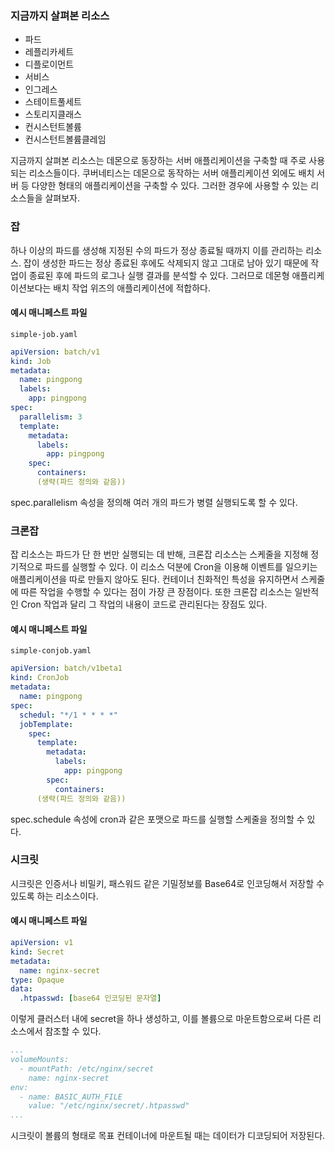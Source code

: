 ### 지금까지 살펴본 리소스
- 파드
- 레플리카세트
- 디플로이먼트
- 서비스
- 인그레스
- 스테이트풀세트
- 스토리지클래스
- 컨시스턴트볼륨
- 컨시스턴트볼륨클레임

지금까지 살펴본 리소스는 데몬으로 동장하는 서버 애플리케이션을 구축할 때 주로 사용되는 리소스들이다. 쿠버네티스는 데몬으로 동작하는 서버 애플리케이션 외에도
배치 서버 등 다양한 형태의 애플리케이션을 구축할 수 있다. 그러한 경우에 사용할 수 있는 리소스들을 살펴보자.

### 잡
하나 이상의 파드를 생성해 지정된 수의 파드가 정상 종료될 때까지 이를 관리하는 리소스. 잡이 생성한 파드는 정상 종료된 후에도 삭제되지 않고 그대로 남아 있기 때문에
작업이 종료된 후에 파드의 로그나 실행 결과를 분석할 수 있다. 그러므로 데몬형 애플리케이션보다는 배치 작업 위즈의 애플리케이션에 적합하다.

#### 예시 매니페스트 파일
`simple-job.yaml`
```yaml
apiVersion: batch/v1
kind: Job
metadata:
  name: pingpong
  labels:
    app: pingpong
spec:
  parallelism: 3
  template:
    metadata:
      labels:
        app: pingpong
    spec:
      containers:
      (생략(파드 정의와 같음))
```
spec.parallelism 속성을 정의해 여러 개의 파드가 병렬 실행되도록 할 수 있다.

### 크론잡
잡 리소스는 파드가 단 한 번만 실행되는 데 반해, 크론잡 리소스는 스케줄을 지정해 정기적으로 파드를 실행할 수 있다.
이 리소스 덕분에 Cron을 이용해 이벤트를 일으키는 애플리케이션을 따로 만들지 않아도 된다. 컨테이너 친화적인 특성을 유지하면서 스케줄에 따른 작업을
수행할 수 있다는 점이 가장 큰 장점이다. 또한 크론잡 리소스는 일반적인 Cron 작업과 달리 그 작업의 내용이 코드로 관리된다는 장점도 있다.

#### 예시 매니페스트 파일
`simple-conjob.yaml`
```yaml
apiVersion: batch/v1beta1
kind: CronJob
metadata:
  name: pingpong
spec:
  schedul: "*/1 * * * *"
  jobTemplate:
    spec:
      template:
        metadata:
          labels:
            app: pingpong
        spec:
          containers:
      (생략(파드 정의와 같음))
```
spec.schedule 속성에 cron과 같은 포맷으로 파드를 실행할 스케줄을 정의할 수 있다.

### 시크릿
시크릿은 인증서나 비밀키, 패스워드 같은 기밀정보를 Base64로 인코딩해서 저장할 수 있도록 하는 리소스이다.

#### 예시 매니페스트 파일
```yaml
apiVersion: v1
kind: Secret
metadata:
  name: nginx-secret
type: Opaque
data:
  .htpasswd: [base64 인코딩된 문자열]
```

이렇게 클러스터 내에 secret을 하나 생성하고, 이를 볼륨으로 마운트함으로써 다른 리소스에서 참조할 수 있다.
```yaml
...
volumeMounts:
  - mountPath: /etc/nginx/secret
    name: nginx-secret
env:
  - name: BASIC_AUTH_FILE
    value: "/etc/nginx/secret/.htpasswd"
...
```
시크릿이 볼륨의 형태로 목표 컨테이너에 마운트될 때는 데이터가 디코딩되어 저장된다.
